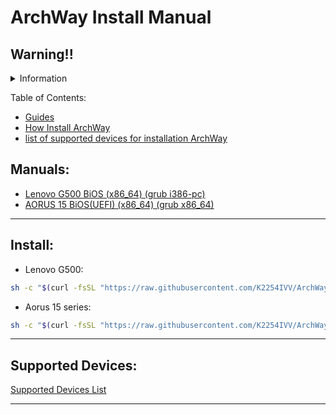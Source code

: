# ArchWay Install Manual
## Warning!!
<details>

<summary> Information</summary>

**Use cfdisk** (recommended) to partition the disk before installation

Version: Milky (1.0)

![](https://img.shields.io/badge/Status-stable-orange)

</details>


Table of Contents:
 - [Guides](#manuals)
 - [How Install ArchWay](#install)
 - [list of supported devices for installation ArchWay](#supported-devices)

## Manuals:
 - [Lenovo G500 BiOS (x86_64) (grub i386-pc)](/guides/lg500.md)
 - [AORUS 15 BiOS(UEFI) (x86_64) (grub x86_64)](/guides/aorus15.md)

---

## Install:
 - Lenovo G500:
```bash
sh -c "$(curl -fsSL "https://raw.githubusercontent.com/K2254IVV/ArchWay-manual/refs/heads/main/script/lg500/part0.sh")"
```
 - Aorus 15 series:
```bash
sh -c "$(curl -fsSL "https://raw.githubusercontent.com/K2254IVV/ArchWay-manual/refs/heads/main/script/aorus15/part0.sh")"
```

---

## Supported Devices:
[Supported Devices List](/supported-devices.md)

---
